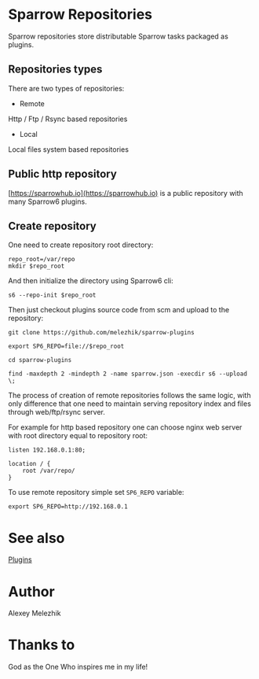 # Sparrow Repositories

Sparrow repositories store distributable Sparrow tasks packaged as plugins.

## Repositories types

There are two types of repositories:

- Remote

Http / Ftp / Rsync based repositories

- Local

Local files system based repositories

## Public http repository

[https://sparrowhub.io](https://sparrowhub.io) is a public repository with many Sparrow6 plugins.

## Create repository

One need to create repository root directory:

    repo_root=/var/repo
    mkdir $repo_root

And then initialize the directory using Sparrow6 cli:

    s6 --repo-init $repo_root

Then just checkout plugins source code from scm and upload to the repository:

    git clone https://github.com/melezhik/sparrow-plugins

    export SP6_REPO=file://$repo_root

    cd sparrow-plugins

    find -maxdepth 2 -mindepth 2 -name sparrow.json -execdir s6 --upload \;


The process of creation of remote repositories follows the same logic, with only difference 
that one need to maintain serving repository index and files through web/ftp/rsync server.

For example for http based repository one can choose nginx web server with root directory equal to repository root:

    listen 192.168.0.1:80;

    location / {
        root /var/repo/
    }

To use remote repository simple set `SP6_REPO` variable:

    export SP6_REPO=http://192.168.0.1

# See also

[Plugins](https://github.com/melezhik/Sparrow6/blob/master/documentation/plugins.md)

# Author

Alexey Melezhik

# Thanks to

God as the One Who inspires me in my life!


